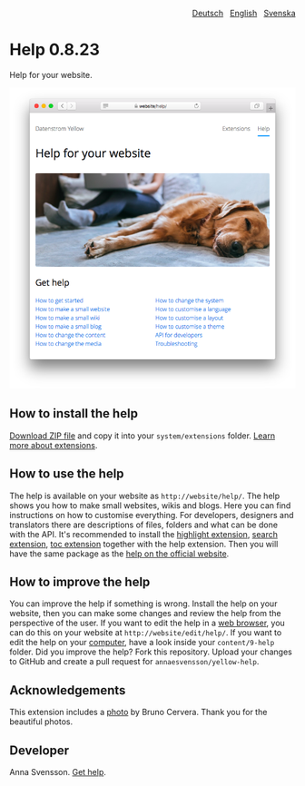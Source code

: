 <p align="right"><a href="README-de.md">Deutsch</a> &nbsp; <a href="README.md">English</a> &nbsp; <a href="README-sv.md">Svenska</a></p>

# Help 0.8.23

Help for your website.

<p align="center"><img src="help-screenshot.png?raw=true" alt="Screenshot"></p>

## How to install the help

[Download ZIP file](https://github.com/annaesvensson/yellow-help/archive/refs/heads/main.zip) and copy it into your `system/extensions` folder. [Learn more about extensions](https://github.com/annaesvensson/yellow-update).

## How to use the help

The help is available on your website as `http://website/help/`. The help shows you how to make small websites, wikis and blogs. Here you can find instructions on how to customise everything. For developers, designers and translators there are descriptions of files, folders and what can be done with the API. It's recommended to install the [highlight extension](https://github.com/annaesvensson/yellow-highlight), [search extension](https://github.com/annaesvensson/yellow-search), [toc extension](https://github.com/annaesvensson/yellow-toc) together with the help extension. Then you will have the same package as the [help on the official website](https://datenstrom.se/yellow/help/). 

## How to improve the help

You can improve the help if something is wrong. Install the help on your website, then you can make some changes and review the help from the perspective of the user. If you want to edit the help in a [web browser](https://github.com/annaesvensson/yellow-edit), you can do this on your website at `http://website/edit/help/`. If you want to edit the help on your [computer](https://github.com/annaesvensson/yellow-core), have a look inside your `content/9-help` folder. Did you improve the help? Fork this repository. Upload your changes to GitHub and create a pull request for `annaesvensson/yellow-help`.

## Acknowledgements

This extension includes a [photo](https://unsplash.com/photos/azsk_6IMT3I) by Bruno Cervera. Thank you for the beautiful photos.

## Developer

Anna Svensson. [Get help](https://datenstrom.se/yellow/help/).
